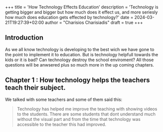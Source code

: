 +++
title = 'How Technology Effects Education'
description = 'Technology is getting bigger and bigger but how much does it effect us, and more seriesly how much does education gets effected by technology?'
date = 2024-03-21T19:27:39+02:00
author = "Charisios Charisiadis"
draft = true
+++

## Introduction

As we all know technology is developing to the best wich we have gone to the point to implement it to education. But is technology helpfull towards the kids or it is bad? Can technology destroy the school enviroment? All those questions will be anwsered plus so much more in the up coming chapters.

## Chapter 1 : How technology helps the teachers teach their subject.

We talked with some teachers and some of them said this:

> Technology has helped me improve the teaching with showing videos to the students. There are some students that dont understand much without the visual part and from the time that technology was accessible to the teacher this had improved.

[comment]: <> (shhh this is a easter egg! be ready for more upcoming posts)
